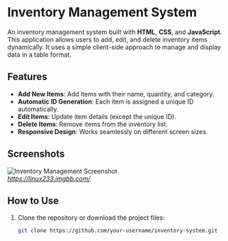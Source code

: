# Inventory Management System

An inventory management system built with **HTML**, **CSS**, and **JavaScript**. This application allows users to add, edit, and delete inventory items dynamically. It uses a simple client-side approach to manage and display data in a table format.

## Features

- **Add New Items**: Add items with their name, quantity, and category.
- **Automatic ID Generation**: Each item is assigned a unique ID automatically.
- **Edit Items**: Update item details (except the unique ID).
- **Delete Items**: Remove items from the inventory list.
- **Responsive Design**: Works seamlessly on different screen sizes.

## Screenshots

![Inventory Management Screenshot](https://via.placeholder.com/600x400)  
*https://linux233.imgbb.com/*

## How to Use

1. Clone the repository or download the project files:
   ```bash
   git clone https://github.com/your-username/inventory-system.git
